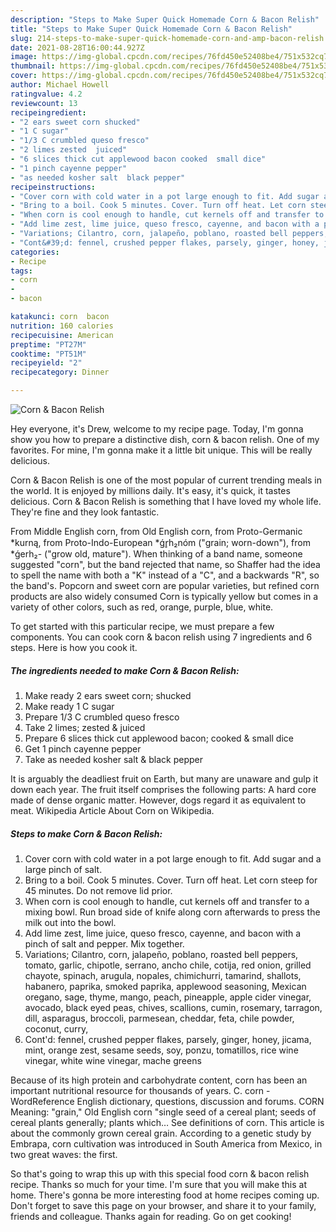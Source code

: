 ```yaml
---
description: "Steps to Make Super Quick Homemade Corn & Bacon Relish"
title: "Steps to Make Super Quick Homemade Corn & Bacon Relish"
slug: 214-steps-to-make-super-quick-homemade-corn-and-amp-bacon-relish
date: 2021-08-28T16:00:44.927Z
image: https://img-global.cpcdn.com/recipes/76fd450e52408be4/751x532cq70/corn-bacon-relish-recipe-main-photo.jpg
thumbnail: https://img-global.cpcdn.com/recipes/76fd450e52408be4/751x532cq70/corn-bacon-relish-recipe-main-photo.jpg
cover: https://img-global.cpcdn.com/recipes/76fd450e52408be4/751x532cq70/corn-bacon-relish-recipe-main-photo.jpg
author: Michael Howell
ratingvalue: 4.2
reviewcount: 13
recipeingredient:
- "2 ears sweet corn shucked"
- "1 C sugar"
- "1/3 C crumbled queso fresco"
- "2 limes zested  juiced"
- "6 slices thick cut applewood bacon cooked  small dice"
- "1 pinch cayenne pepper"
- "as needed kosher salt  black pepper"
recipeinstructions:
- "Cover corn with cold water in a pot large enough to fit. Add sugar and a large pinch of salt."
- "Bring to a boil. Cook 5 minutes. Cover. Turn off heat. Let corn steep for 45 minutes. Do not remove lid prior."
- "When corn is cool enough to handle, cut kernels off and transfer to a mixing bowl. Run broad side of knife along corn afterwards to press the milk out into the bowl."
- "Add lime zest, lime juice, queso fresco, cayenne, and bacon with a pinch of salt and pepper. Mix together."
- "Variations; Cilantro, corn, jalapeño, poblano, roasted bell peppers, tomato, garlic, chipotle, serrano, ancho chile, cotija, red onion, grilled chayote, spinach, arugula, nopales, chimichurri, tamarind, shallots, habanero, paprika, smoked paprika, applewood seasoning, Mexican oregano, sage, thyme, mango, peach, pineapple, apple cider vinegar, avocado, black eyed peas, chives, scallions, cumin, rosemary, tarragon, dill, asparagus, broccoli, parmesean, cheddar, feta, chile powder, coconut, curry,"
- "Cont&#39;d: fennel, crushed pepper flakes, parsely, ginger, honey, jicama, mint, orange zest, sesame seeds, soy, ponzu, tomatillos, rice wine vinegar, white wine vinegar, mache greens"
categories:
- Recipe
tags:
- corn
- 
- bacon

katakunci: corn  bacon 
nutrition: 160 calories
recipecuisine: American
preptime: "PT27M"
cooktime: "PT51M"
recipeyield: "2"
recipecategory: Dinner

---
```



![Corn &amp; Bacon Relish](https://img-global.cpcdn.com/recipes/76fd450e52408be4/751x532cq70/corn-bacon-relish-recipe-main-photo.jpg)

Hey everyone, it's Drew, welcome to my recipe page. Today, I'm gonna show you how to prepare a distinctive dish, corn &amp; bacon relish. One of my favorites. For mine, I'm gonna make it a little bit unique. This will be really delicious.

Corn &amp; Bacon Relish is one of the most popular of current trending meals in the world. It is enjoyed by millions daily. It's easy, it's quick, it tastes delicious. Corn &amp; Bacon Relish is something that I have loved my whole life. They're fine and they look fantastic.

From Middle English corn, from Old English corn, from Proto-Germanic *kurną, from Proto-Indo-European *ǵr̥h₂nóm (&#34;grain; worn-down&#34;), from *ǵerh₂- (&#34;grow old, mature&#34;). When thinking of a band name, someone suggested &#34;corn&#34;, but the band rejected that name, so Shaffer had the idea to spell the name with both a &#34;K&#34; instead of a &#34;C&#34;, and a backwards &#34;R&#34;, so the band&#39;s. Popcorn and sweet corn are popular varieties, but refined corn products are also widely consumed Corn is typically yellow but comes in a variety of other colors, such as red, orange, purple, blue, white.


To get started with this particular recipe, we must prepare a few components. You can cook corn &amp; bacon relish using 7 ingredients and 6 steps. Here is how you cook it.

<!--inarticleads1-->

##### The ingredients needed to make Corn &amp; Bacon Relish:

1. Make ready 2 ears sweet corn; shucked
1. Make ready 1 C sugar
1. Prepare 1/3 C crumbled queso fresco
1. Take 2 limes; zested &amp; juiced
1. Prepare 6 slices thick cut applewood bacon; cooked &amp; small dice
1. Get 1 pinch cayenne pepper
1. Take as needed kosher salt &amp; black pepper


It is arguably the deadliest fruit on Earth, but many are unaware and gulp it down each year. The fruit itself comprises the following parts: A hard core made of dense organic matter. However, dogs regard it as equivalent to meat. Wikipedia Article About Corn on Wikipedia. 

<!--inarticleads2-->

##### Steps to make Corn &amp; Bacon Relish:

1. Cover corn with cold water in a pot large enough to fit. Add sugar and a large pinch of salt.
1. Bring to a boil. Cook 5 minutes. Cover. Turn off heat. Let corn steep for 45 minutes. Do not remove lid prior.
1. When corn is cool enough to handle, cut kernels off and transfer to a mixing bowl. Run broad side of knife along corn afterwards to press the milk out into the bowl.
1. Add lime zest, lime juice, queso fresco, cayenne, and bacon with a pinch of salt and pepper. Mix together.
1. Variations; Cilantro, corn, jalapeño, poblano, roasted bell peppers, tomato, garlic, chipotle, serrano, ancho chile, cotija, red onion, grilled chayote, spinach, arugula, nopales, chimichurri, tamarind, shallots, habanero, paprika, smoked paprika, applewood seasoning, Mexican oregano, sage, thyme, mango, peach, pineapple, apple cider vinegar, avocado, black eyed peas, chives, scallions, cumin, rosemary, tarragon, dill, asparagus, broccoli, parmesean, cheddar, feta, chile powder, coconut, curry,
1. Cont&#39;d: fennel, crushed pepper flakes, parsely, ginger, honey, jicama, mint, orange zest, sesame seeds, soy, ponzu, tomatillos, rice wine vinegar, white wine vinegar, mache greens


Because of its high protein and carbohydrate content, corn has been an important nutritional resource for thousands of years. C. corn - WordReference English dictionary, questions, discussion and forums. CORN Meaning: &#34;grain,&#34; Old English corn &#34;single seed of a cereal plant; seeds of cereal plants generally; plants which… See definitions of corn. This article is about the commonly grown cereal grain. According to a genetic study by Embrapa, corn cultivation was introduced in South America from Mexico, in two great waves: the first. 

So that's going to wrap this up with this special food corn &amp; bacon relish recipe. Thanks so much for your time. I'm sure that you will make this at home. There's gonna be more interesting food at home recipes coming up. Don't forget to save this page on your browser, and share it to your family, friends and colleague. Thanks again for reading. Go on get cooking!
